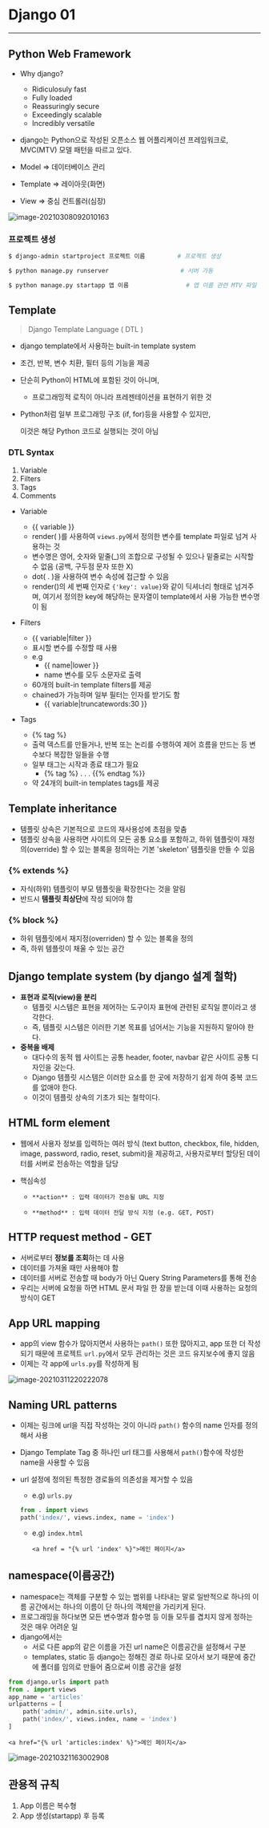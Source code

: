 # Django 01 

---

## Python Web Framework

* Why django?
  * Ridiculosuly fast
  * Fully loaded
  * Reassuringly secure
  * Exceedingly scalable
  * Incredibly versatile
  
  
* django는 Python으로 작성된 오픈소스 웹 어플리케이션 프레임워크로, MVC(MTV) 모델 패턴을 따르고 있다.
* Model => 데이터베이스 관리
* Template => 레이아웃(화면)
* View => 중심 컨트롤러(심장)

![image-20210308092010163](django01.assets/image-20210308092010163.png)



### 프로젝트 생성

```bash
$ django-admin startproject 프로젝트 이름			# 프로젝트 생성

$ python manage.py runserver					# 서버 가동

$ python manage.py startapp 앱 이름			    # 앱 이름 관련 MTV 파일 생김
```



## Template

> Django Template Language ( DTL )

* django template에서 사용하는 built-in template system

* 조건, 반복, 변수 치환, 필터 등의 기능을 제공

* 단순히 Python이 HTML에 포함된 것이 아니며,

  * 프로그래밍적 로직이 아니라 프레젠테이션을 표현하기 위한 것

* Python처럼 일부 프로그래밍 구조 (if, for)등을 사용할 수 있지만,

  이것은 해당 Python 코드로 실행되는 것이 아님



### DTL Syntax

1. Variable
2. Filters
3. Tags
4. Comments



* Variable
  * {{ variable }}
  * render( )를 사용하여 `views.py`에서 정의한 변수를 template 파일로 넘겨 사용하는 것
  * 변수명은 영어, 숫자와 밑줄(_)의 조합으로 구성될 수 있으나 밑줄로는 시작할 수 없음 (공백, 구두점 문자 또한 X)
  * dot( . )을 사용하여 변수 속성에 접근할 수 있음
  * render()의 세 번째 인자로 `{'key': value}`와 같이 딕셔너리 형태로 넘겨주며, 여기서 정의한 key에 해당하는 문자열이 template에서 사용 가능한 변수명이 됨
* Filters
  * {{ variable|filter }}
  * 표시할 변수를 수정할 때 사용
  * e.g
    * {{ name|lower }}
    * name 변수를 모두 소문자로 출력
  * 60개의 built-in template filters를 제공
  * chained가 가능하며 일부 필터는 인자를 받기도 함
    * {{ variable|truncatewords:30 }}

* Tags
  * {% tag  %}
  * 출력 덱스트를 만들거나, 반복 또는 논리를 수행하여 제어 흐름을 만드는 등 변수보다 복잡한 일들을 수행
  * 일부 태그는 시작과 종료 태그가 필요
    * {% tag %}  . . .  {{% endtag %}}
  * 약 24개의 built-in templates tags를 제공

## Template inheritance
* 템플릿 상속은 기본적으로 코드의 재사용성에 초점을 맞춤
* 템플릿 상속을 사용하면 사이트의 모든 공통 요소를 포함하고, 하위 템플릿이 재정의(override) 할 수 있는 블록을 정의하는 기본 'skeleton' 템플릿을 만들 수 있음

### {% extends %}
* 자식(하위) 템플릿이 부모 템플릿을 확장한다는 것을 알림
* 반드시 **템플릿 최상단**에 작성 되어야 함

### {% block %}
* 하위 템플릿에서 재지정(overriden) 할 수 있는 블록을 정의
* 즉, 하위 템플릿이 채울 수 있는 공간



## Django template system (by django 설계 철학)

* **표현과 로직(view)을 분리**
  * 템플릿 시스템은 표현을 제어하는 도구이자 표현에 관련된 로직일 뿐이라고 생각한다.
  * 즉, 템플릿 시스템은 이러한 기본 목표를 넘어서는 기능을 지원하지 말아야 한다.
* **중복을 배제**
  * 대다수의 동적 웹 사이트는 공통 header, footer, navbar 같은 사이트 공통 디자인을 갖는다.
  * Django 템플릿 시스템은 이러한 요소를 한 곳에 저장하기 쉽게 하여 중복 코드를 없애야 한다.
  * 이것이 템플릿 상속의 기초가 되는 철학이다.



## HTML form element

* 웹에서 사용자 정보를 입력하는 여러 방식 (text button, checkbox, file, hidden, image, password, radio, reset, submit)을 제공하고, 사용자로부터 할당된 데이터를 서버로 전송하는 역할을 담당

* 핵심속성
  * 	**action** : 입력 데이터가 전송될 URL 지정
  * 	**method** : 입력 데이터 전달 방식 지정 (e.g. GET, POST)



## HTTP request method - GET

* 서버로부터 **정보를 조회**하는 데 사용
* 데이터를 가져올 때만 사용해야 함
* 데이터를 서버로 전송할 때 body가 아닌 Query String Parameters를 통해 전송
* 우리는 서버에 요청을 하면 HTML 문서 파일 한 장을 받는데 이때 사용하는 요청의 방식이 GET



## App URL mapping

* app의 view 함수가 많아지면서 사용하는 `path()` 또한 많아지고, app 또한 더 작성되기 때문에 프로젝트 `url.py`에서 모두 관리하는 것은 코드 유지보수에 좋지 않음
* 이제는 각 app에 `urls.py`를 작성하게 됨

![image-20210311220222078](django01.assets/image-20210311220222078.png)



## Naming URL patterns

* 이제는 링크에 url을 직접 작성하는 것이 아니라 `path()` 함수의 name 인자를 정의해서 사용

* Django Template Tag 중 하나인 url 태그를 사용해서 `path()`함수에 작성한 name을 사용할 수 있음

* url 설정에 정의된 특정한 경로들의 의존성을 제거할 수 있음

  * e.g) `urls.py`

  ```python
  from . import views
  path('index/', views.index, name = 'index')
  ```

  * e.g) `index.html`

    ```django
    <a href = "{% url 'index' %}">메인 페이지</a>
    ```



## namespace(이름공간)

* namespace는 객체를 구분할 수 있는 범위를 나타내는 말로 일반적으로 하나의 이름 공간에서는 하나의 이름이 단 하나의 객체만을 가리키게 된다.
* 프로그래밍을 하다보면 모든 변수명과 함수명 등 이들 모두를 겹치지 않게 정하는 것은 매우 어려운 일
* django에서는
  * 서로 다른 app의 같은 이름을 가진 url name은 이름공간을 설정해서 구분
  * templates, static 등 django는 정해진 경로 하나로 모아서 보기 때문에 중간에 폴더를 임의로 만들어 줌으로써 이름 공간을 설정

```python
from django.urls import path
from . import views
app_name = 'articles'
urlpatterns = [
    path('admin/', admin.site.urls),
    path('index/', views.index, name = 'index')
]
```

```django
<a href="{% url 'articles:index' %}">메인 페이지</a>
```

![image-20210321163002908](django01.assets/image-20210321163002908.png)





## 관용적 규칙


1. App 이름은 복수형
2. App 생성(startapp) 후 등록

